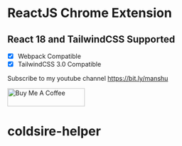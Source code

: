 # ReactJS Chrome Extension

## React 18 and TailwindCSS Supported

- [x] Webpack Compatible
- [x] TailwindCSS 3.0 Compatible

Subscribe to my youtube channel
https://bit.ly/manshu

<a href="https://www.buymeacoffee.com/batraio" target="_blank"><img src="https://cdn.buymeacoffee.com/buttons/default-orange.png" alt="Buy Me A Coffee" height="41" width="174"></a>
# coldsire-helper
